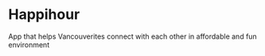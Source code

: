 # Happihour

App that helps Vancouverites connect with each other in affordable and fun environment


